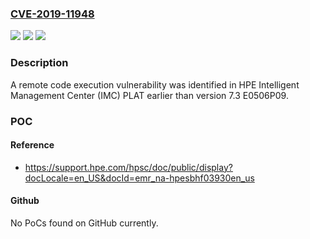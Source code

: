 ### [CVE-2019-11948](https://cve.mitre.org/cgi-bin/cvename.cgi?name=CVE-2019-11948)
![](https://img.shields.io/static/v1?label=Product&message=HPE%20Intelligent%20Management%20Center%20(IMC)%20PLAT&color=blue)
![](https://img.shields.io/static/v1?label=Version&message=7.3%20E0506P09%20and%20earlier%20&color=brightgreen)
![](https://img.shields.io/static/v1?label=Vulnerability&message=remote%20code%20execution&color=brightgreen)

### Description

A remote code execution vulnerability was identified in HPE Intelligent Management Center (IMC) PLAT earlier than version 7.3 E0506P09.

### POC

#### Reference
- https://support.hpe.com/hpsc/doc/public/display?docLocale=en_US&docId=emr_na-hpesbhf03930en_us

#### Github
No PoCs found on GitHub currently.


